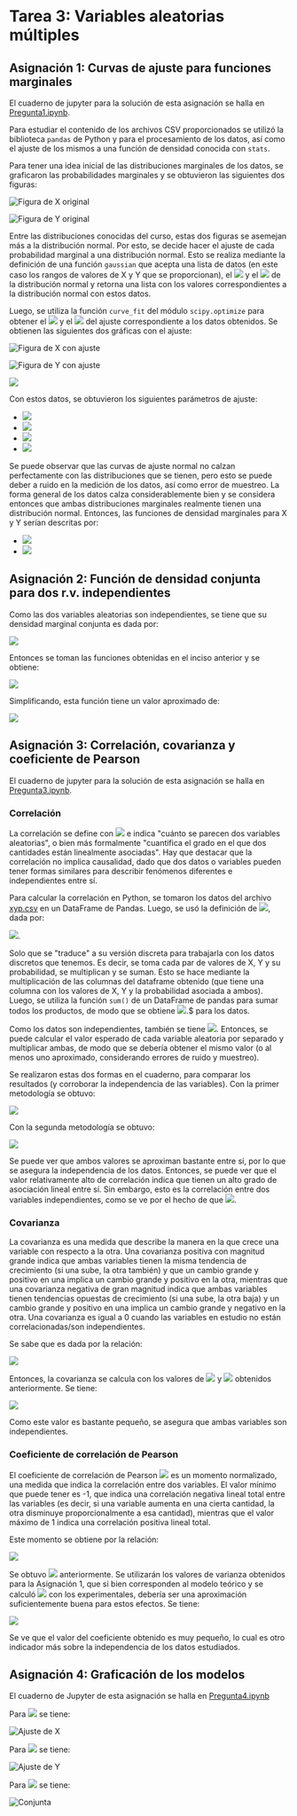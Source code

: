 # Tarea 3: Variables aleatorias múltiples

## Asignación 1: Curvas de ajuste para funciones marginales

El cuaderno de jupyter para la solución de esta asignación se halla en [Pregunta1.ipynb](Pregunta1.ipynb).

Para estudiar el contenido de los archivos CSV proporcionados se utilizó la biblioteca `pandas` de Python y para el procesamiento de los datos, así como el ajuste de los mismos a una función de densidad conocida con `stats`.  

Para tener una idea inicial de las distribuciones marginales de los datos, se graficaron las probabilidades marginales y se obtuvieron las siguientes dos figuras:

![Figura de X original](img/xInitPlot.png)

![Figura de Y original](img/yInitPlot.png)

Entre las distribuciones conocidas del curso, estas dos figuras se asemejan más a la distribución normal. Por esto, se decide hacer el ajuste de cada probabilidad marginal a una distribución normal. Esto se realiza mediante la definición de una función `gaussian` que acepta una lista de datos (en este caso los rangos de valores de X y Y que se proporcionan), el <img src="https://render.githubusercontent.com/render/math?math=\sigma"> y el <img src="https://render.githubusercontent.com/render/math?math=\mu"> de la distribución normal y retorna una lista con los valores correspondientes a la distribución normal con estos datos.  

Luego, se utiliza la función `curve_fit` del módulo `scipy.optimize` para obtener el <img src="https://render.githubusercontent.com/render/math?math=\sigma"> y el <img src="https://render.githubusercontent.com/render/math?math=\mu"> del ajuste correspondiente a los datos obtenidos. Se obtienen las siguientes dos gráficas con el ajuste:  

![Figura de X con ajuste](img/xFit.png)

![Figura de Y con ajuste](img/yFit.png)

<img src="https://render.githubusercontent.com/render/math?math=">

Con estos datos, se obtuvieron los siguientes parámetros de ajuste:  

- <img src="https://render.githubusercontent.com/render/math?math=\sigma_x \approx 3.3">
- <img src="https://render.githubusercontent.com/render/math?math=\mu_x \approx 9.905">
- <img src="https://render.githubusercontent.com/render/math?math=\sigma_y \approx 6.03">
- <img src="https://render.githubusercontent.com/render/math?math=\mu_y \approx 15.08">

Se puede observar que las curvas de ajuste normal no calzan perfectamente con las distribuciones que se tienen, pero esto se puede deber a ruido en la medición de los datos, así como error de muestreo. La forma general de los datos calza considerablemente bien y se considera entonces que ambas distribuciones marginales realmente tienen una distribución normal. Entonces, las funciones de densidad marginales para X y Y serían descritas por:  

- <img src="https://render.githubusercontent.com/render/math?math=f_X(x) = \frac{1}{\sqrt{2\cdot\pi\cdot3.3^2}} e^{ \frac{-(x-9.905)^2}{2\cdot 3.3^2} }">
- <img src="https://render.githubusercontent.com/render/math?math=f_Y(y) = \frac{1}{\sqrt{2\cdot\pi\cdot6.03^2}} e^{ \frac{-(y-15.08)^2}{2\cdot 6.03^2} }">

## Asignación 2: Función de densidad conjunta para dos r.v. independientes

Como las dos variables aleatorias son independientes, se tiene que su densidad marginal conjunta es dada por:

<img src="https://render.githubusercontent.com/render/math?math=f_{X,Y}(x,y) = f_X(x)\cdot f_Y(y)">

Entonces se toman las funciones obtenidas en el inciso anterior y se obtiene:  

<img src="https://render.githubusercontent.com/render/math?math=R_{XY} = f_{X,Y}(x,y) = \frac{1}{\sqrt{2\cdot\pi\cdot3.3^2}} e^{ \frac{-(x-9.905)^2}{2\cdot 3.3^2} } \cdot \frac{1}{\sqrt{2\cdot\pi\cdot6.03^2}} e^{ \frac{-(y-15.08)^2}{2\cdot 6.03^2} }">

Simplificando, esta función tiene un valor aproximado de:  

<img src="https://render.githubusercontent.com/render/math?math=f_{X,Y}(x,y) = \frac{1}{2\pi \cdot 19.9 } e^{ -\frac{ (x-9.905)^2} {21.78}  - \frac{(y - 15.08)^2}{72.72} } ">

## Asignación 3: Correlación, covarianza y coeficiente de Pearson

El cuaderno de jupyter para la solución de esta asignación se halla en [Pregunta3.ipynb](Pregunta3.ipynb).

### Correlación

La correlación se define con <img src="https://render.githubusercontent.com/render/math?math=R_{XY} = E[XY]"> e indica "cuánto se parecen dos variables aleatorias", o bien más formalmente "cuantifica el grado en el que dos cantidades están linealmente asociadas". Hay que destacar que la correlación no implica causalidad, dado que dos datos o variables pueden tener formas similares para describir fenómenos diferentes e independientes entre sí. 

Para calcular la correlación en Python, se tomaron los datos del archivo [xyp.csv](xyp.csv) en un DataFrame de Pandas. Luego, se usó la definición de <img src="https://render.githubusercontent.com/render/math?math=E[XY]">, dada por:

<img src="https://render.githubusercontent.com/render/math?math=\int_{-\infty}^\infty \int_{-\infty}^\infty xyf_{X,Y}(x,y) dxdy">.

Solo que se "traduce" a su versión discreta para trabajarla con los datos discretos que tenemos. Es decir, se toma cada par de valores de X, Y y su probabilidad, se multiplican y se suman. Esto se hace mediante la multiplicación de las columnas del dataframe obtenido (que tiene una columna con los valores de X, Y y la probabilidad asociada a ambos). Luego, se utiliza la función `sum()` de un DataFrame de pandas para sumar todos los productos, de modo que se obtiene <img src="https://render.githubusercontent.com/render/math?math=E[XY]">.$ para los datos.  

Como los datos son independientes, también se tiene <img src="https://render.githubusercontent.com/render/math?math=E[XY] = E[X][Y]">. Entonces, se puede calcular el valor esperado de cada variable aleatoria por separado y multiplicar ambas, de modo que se debería obtener el mismo valor (o al menos uno aproximado, considerando errores de ruido y muestreo).  

Se realizaron estas dos formas en el cuaderno, para comparar los resultados (y corroborar la independencia de las variables). Con la primer metodología se obtuvo:

<img src="https://render.githubusercontent.com/render/math?math=E[XY] \approx 149.54">

Con la segunda metodología se obtuvo:

<img src="https://render.githubusercontent.com/render/math?math=E[X]E[Y] \approx 149,48">

Se puede ver que ambos valores se aproximan bastante entre sí, por lo que se asegura la independencia de los datos. Entonces, se puede ver que el valor relativamente alto de correlación indica que tienen un alto grado de asociación lineal entre sí. Sin embargo, esto es la correlación entre dos variables independientes, como se ve por el hecho de que <img src="https://render.githubusercontent.com/render/math?math=E[XY] \approx E[X][Y]">.

### Covarianza
La covarianza es una medida que describe la manera en la que crece una variable con respecto a la otra. Una covarianza positiva con magnitud grande indica que ambas variables tienen la misma tendencia de crecimiento (si una sube, la otra también) y que un cambio grande y positivo en una implica un cambio grande y positivo en la otra, mientras que una covarianza negativa de gran magnitud indica que ambas variables tienen tendencias opuestas de crecimiento (si una sube, la otra baja) y un cambio grande y positivo en una implica un cambio grande y negativo en la otra. Una covarianza es igual a 0 cuando las variables en estudio no están correlacionadas/son independientes.

Se sabe que es dada por la relación:

<img src="https://render.githubusercontent.com/render/math?math=C_{XY} =  E[(X - \overline{X})][(Y - \overline{Y})] = R_{XY} - E[X]E[Y]">

Entonces, la covarianza se calcula con los valores de <img src="https://render.githubusercontent.com/render/math?math=E[XY]"> y  <img src="https://render.githubusercontent.com/render/math?math=E[X][Y]"> obtenidos anteriormente. Se tiene:

<img src="https://render.githubusercontent.com/render/math?math=C_{XY} \approx 149.54 - 149.48 = 0.06">

Como este valor es bastante pequeño, se asegura que ambas variables son independientes.

### Coeficiente de correlación de Pearson

El coeficiente de correlación de Pearson <img src="https://render.githubusercontent.com/render/math?math=\rho"> es un momento normalizado, una medida que indica la correlación entre dos variables. El valor mínimo que puede tener es -1, que indica una correlación negativa lineal total entre las variables (es decir, si una variable aumenta en una cierta cantidad, la otra disminuye proporcionalmente a esa cantidad), mientras que el valor máximo de 1 indica una correlación positiva lineal total.

Este momento se obtiene por la relación:

<img src="https://render.githubusercontent.com/render/math?math=\rho = \frac{E[(X-\overline{X})] E[Y-\overline{Y}]}{\sigma_x\sigma_y} = \frac{C_{XY}}{\sigma_x \sigma_y}">

Se obtuvo <img src="https://render.githubusercontent.com/render/math?math=C_{XY}"> anteriormente. Se utilizarán los valores de varianza obtenidos para la Asignación 1, que si bien corresponden al modelo teórico y se calculó <img src="https://render.githubusercontent.com/render/math?math=C_{XY}"> con los experimentales, debería ser una aproximación suficientemente buena para estos efectos. Se tiene:

<img src="https://render.githubusercontent.com/render/math?math=\rho \approx \frac{0.06}{3.3\cdot6.03} \approx 3.015 \cdot 10^{-3}">

Se ve que el valor del coeficiente obtenido es muy pequeño, lo cual es otro indicador más sobre la independencia de los datos estudiados.

## Asignación 4: Graficación de los modelos

El cuaderno de Jupyter de esta asignación se halla en [Pregunta4.ipynb](Pregunta4.ipynb)

Para <img src="https://render.githubusercontent.com/render/math?math=f_X(x)"> se tiene:

![Ajuste de X](img/xTheoCurve.png)

Para <img src="https://render.githubusercontent.com/render/math?math=f_Y(y)"> se tiene:

![Ajuste de Y](img/yTheoCurve.png)

Para <img src="https://render.githubusercontent.com/render/math?math=f_{X,Y}(x,y)"> se tiene:

![Conjunta](img/zTheoCurve.png)